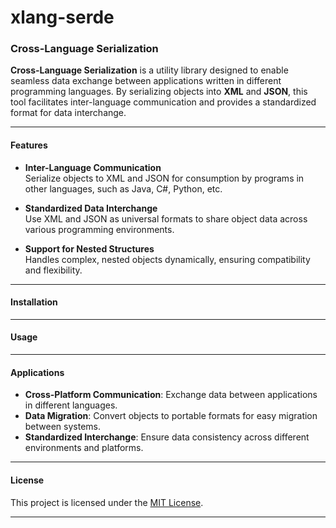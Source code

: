 # xlang-serde

### Cross-Language Serialization

**Cross-Language Serialization** is a utility library designed to enable seamless data exchange between applications written in different programming languages. By serializing objects into **XML** and **JSON**, this tool facilitates inter-language communication and provides a standardized format for data interchange.

---

#### **Features**
- **Inter-Language Communication**  
  Serialize objects to XML and JSON for consumption by programs in other languages, such as Java, C#, Python, etc.
  
- **Standardized Data Interchange**  
  Use XML and JSON as universal formats to share object data across various programming environments.

- **Support for Nested Structures**  
  Handles complex, nested objects dynamically, ensuring compatibility and flexibility.

---

#### **Installation**

---

#### **Usage**

---

#### **Applications**
- **Cross-Platform Communication**: Exchange data between applications in different languages.
- **Data Migration**: Convert objects to portable formats for easy migration between systems.
- **Standardized Interchange**: Ensure data consistency across different environments and platforms.

---

#### **License**
This project is licensed under the [MIT License](LICENSE).

---
